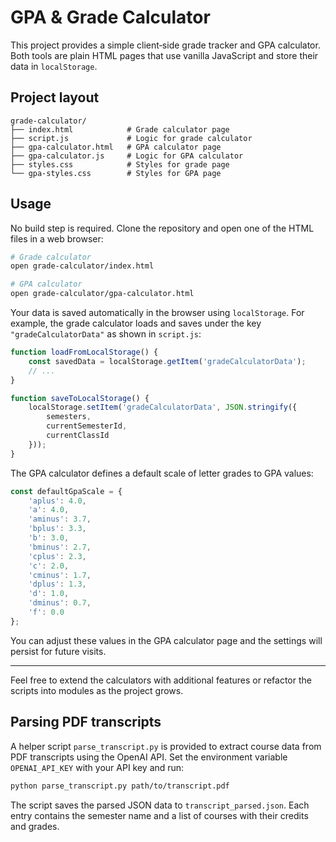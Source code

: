 # GPA & Grade Calculator

This project provides a simple client‑side grade tracker and GPA calculator. Both tools are plain HTML pages that use vanilla JavaScript and store their data in `localStorage`.

## Project layout

```
grade-calculator/
├── index.html            # Grade calculator page
├── script.js             # Logic for grade calculator
├── gpa-calculator.html   # GPA calculator page
├── gpa-calculator.js     # Logic for GPA calculator
├── styles.css            # Styles for grade page
└── gpa-styles.css        # Styles for GPA page
```

## Usage

No build step is required. Clone the repository and open one of the HTML files in a web browser:

```bash
# Grade calculator
open grade-calculator/index.html

# GPA calculator
open grade-calculator/gpa-calculator.html
```

Your data is saved automatically in the browser using `localStorage`. For example, the grade calculator loads and saves under the key `"gradeCalculatorData"` as shown in `script.js`:

```javascript
function loadFromLocalStorage() {
    const savedData = localStorage.getItem('gradeCalculatorData');
    // ...
}

function saveToLocalStorage() {
    localStorage.setItem('gradeCalculatorData', JSON.stringify({
        semesters,
        currentSemesterId,
        currentClassId
    }));
}
```

The GPA calculator defines a default scale of letter grades to GPA values:

```javascript
const defaultGpaScale = {
    'aplus': 4.0,
    'a': 4.0,
    'aminus': 3.7,
    'bplus': 3.3,
    'b': 3.0,
    'bminus': 2.7,
    'cplus': 2.3,
    'c': 2.0,
    'cminus': 1.7,
    'dplus': 1.3,
    'd': 1.0,
    'dminus': 0.7,
    'f': 0.0
};
```

You can adjust these values in the GPA calculator page and the settings will persist for future visits.

---

Feel free to extend the calculators with additional features or refactor the scripts into modules as the project grows.

## Parsing PDF transcripts

A helper script `parse_transcript.py` is provided to extract course data from PDF transcripts using the OpenAI API. Set the environment variable `OPENAI_API_KEY` with your API key and run:

```bash
python parse_transcript.py path/to/transcript.pdf
```

The script saves the parsed JSON data to `transcript_parsed.json`. Each entry contains the semester name and a list of courses with their credits and grades.
